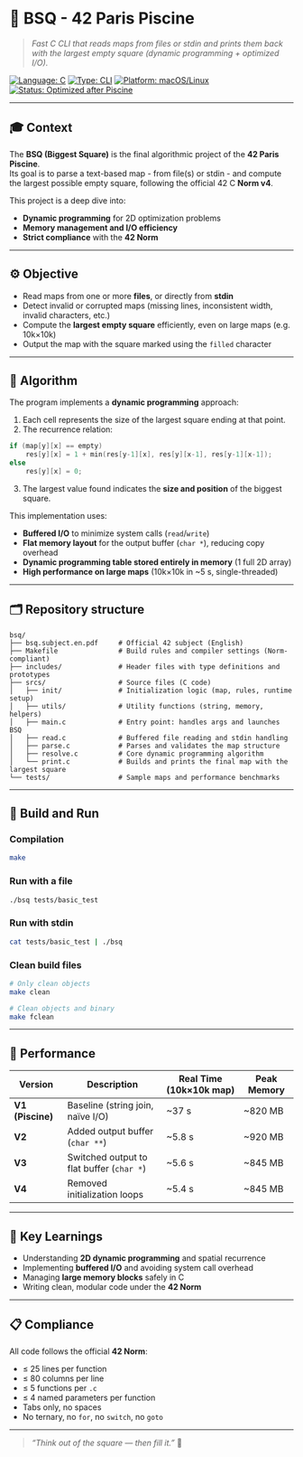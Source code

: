 # 🧩 **BSQ - 42 Paris Piscine**

> _Fast C CLI that reads maps from files or stdin and prints them back with the largest empty square (dynamic programming + optimized I/O)._

[![Language: C](https://img.shields.io/badge/language-C-lightgrey)](https://en.wikipedia.org/wiki/C_(programming_language))
[![Type: CLI](https://img.shields.io/badge/type-CLI-8b949e)]()
[![Platform: macOS/Linux](https://img.shields.io/badge/platform-macOS%20%26%20Linux-blue)](https://en.wikipedia.org/wiki/Unix-like)
[![Status: Optimized after Piscine](https://img.shields.io/badge/status-Optimized%20after%20Piscine-darkgreen)]()

---

## 🎓 **Context**

The **BSQ (Biggest Square)** is the final algorithmic project of the **42 Paris Piscine**.  
Its goal is to parse a text-based map - from file(s) or stdin - and compute the largest possible empty square, following the official 42 C **Norm v4**.

This project is a deep dive into:
- **Dynamic programming** for 2D optimization problems  
- **Memory management and I/O efficiency**  
- **Strict compliance** with the **42 Norm**

---

## ⚙️ **Objective**

- Read maps from one or more **files**, or directly from **stdin**  
- Detect invalid or corrupted maps (missing lines, inconsistent width, invalid characters, etc.)  
- Compute the **largest empty square** efficiently, even on large maps (e.g. 10k×10k)  
- Output the map with the square marked using the `filled` character

---

## 🧩 **Algorithm**

The program implements a **dynamic programming** approach:
1. Each cell represents the size of the largest square ending at that point.  
2. The recurrence relation:
```c
if (map[y][x] == empty)
	res[y][x] = 1 + min(res[y-1][x], res[y][x-1], res[y-1][x-1]);
else
	res[y][x] = 0;
```
3. The largest value found indicates the **size and position** of the biggest square.

This implementation uses:
- **Buffered I/O** to minimize system calls (`read`/`write`)  
- **Flat memory layout** for the output buffer (`char *`), reducing copy overhead  
- **Dynamic programming table stored entirely in memory** (1 full 2D array)  
- **High performance on large maps** (10k×10k in ~5 s, single-threaded)

---

## 🗂️ **Repository structure**

```
bsq/
├── bsq.subject.en.pdf     # Official 42 subject (English)
├── Makefile               # Build rules and compiler settings (Norm-compliant)
├── includes/              # Header files with type definitions and prototypes
├── srcs/                  # Source files (C code)
│   ├── init/              # Initialization logic (map, rules, runtime setup)
│   ├── utils/             # Utility functions (string, memory, helpers)
│   ├── main.c             # Entry point: handles args and launches BSQ
│   ├── read.c             # Buffered file reading and stdin handling
│   ├── parse.c            # Parses and validates the map structure
│   ├── resolve.c          # Core dynamic programming algorithm
│   └── print.c            # Builds and prints the final map with the largest square
└── tests/                 # Sample maps and performance benchmarks

```

---

## 🧰 **Build and Run**

### Compilation
```bash
make
```

### Run with a file
```bash
./bsq tests/basic_test
```

### Run with stdin
```bash
cat tests/basic_test | ./bsq
```

### Clean build files
```bash
# Only clean objects
make clean

# Clean objects and binary
make fclean
```

---

## 🧪 **Performance**

| Version | Description | Real Time (10k×10k map) | Peak Memory |
|----------|-------------|------------------------------|--------------|
| **V1 (Piscine)** | Baseline (string join, naïve I/O) | ~37 s | ~820 MB |
| **V2** | Added output buffer (`char **`) | ~5.8 s | ~920 MB |
| **V3** | Switched output to flat buffer (`char *`) | ~5.6 s | ~845 MB |
| **V4** | Removed initialization loops | ~5.4 s | ~845 MB |

---

## 🧠 **Key Learnings**

- Understanding **2D dynamic programming** and spatial recurrence  
- Implementing **buffered I/O** and avoiding system call overhead  
- Managing **large memory blocks** safely in C  
- Writing clean, modular code under the **42 Norm**

---

## 📋 **Compliance**

All code follows the official **42 Norm**:

- ≤ 25 lines per function  
- ≤ 80 columns per line  
- ≤ 5 functions per `.c`  
- ≤ 4 named parameters per function  
- Tabs only, no spaces  
- No ternary, no `for`, no `switch`, no `goto`

---

> _“Think out of the square — then fill it.”_ 🧠
